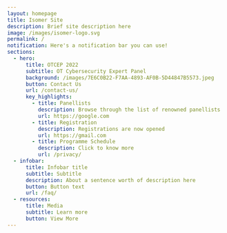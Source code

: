 ```yaml
---
layout: homepage
title: Isomer Site
description: Brief site description here
image: /images/isomer-logo.svg
permalink: /
notification: Here's a notification bar you can use!
sections:
  - hero:
      title: OTCEP 2022
      subtitle: OT Cybersecurity Expert Panel
      background: /images/7E6C0B22-F7AA-4893-AF0B-5D44847B5573.jpeg
      button: Contact Us
      url: /contact-us/
      key_highlights:
        - title: Panellists
          description: Browse through the list of renowned panellists
          url: https://google.com
        - title: Registration
          description: Registrations are now opened
          url: https://gmail.com
        - title: Programme Schedule
          description: Click to know more
          url: /privacy/
  - infobar:
      title: Infobar title
      subtitle: Subtitle
      description: About a sentence worth of description here
      button: Button text
      url: /faq/
  - resources:
      title: Media
      subtitle: Learn more
      button: View More
---
```

